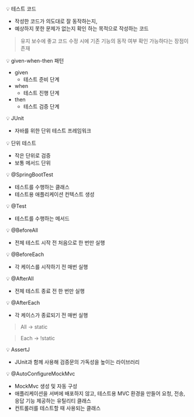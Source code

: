 
<aside>
💡 테스트 코드

</aside>

- 작성한 코드가 의도대로 잘 동작하는지,
- 예상하지 못한 문제가 없는지 확인 하는 목적으로 작성하는 코드

> 유지 보수에 좋고 코드 수정 시에 기존 기능의 동작 여부 확인 가능하다는 장점이 존재
> 

<aside>
💡 given-when-then 패턴

</aside>

- given
    - 테스트 준비 단계
- when
    - 테스트 진행 단계
- then
    - 테스트 검증 단계

<aside>
💡 JUnit

</aside>

- 자바를 위한 단위 테스트 프레임워크

<aside>
💡 단위 테스트

</aside>

- 작은 단위로 검증
- 보통 메서드 단위

<aside>
💡 @SpringBootTest

</aside>

- 테스트를 수행하는 클래스
- 테스트용 애플리케이션 컨텍스트 생성

<aside>
💡 @Test

</aside>

- 테스트를 수행하는 메서드

<aside>
💡 @BeforeAll

</aside>

- 전체 테스트 시작 전 처음으로 한 번만 실행

<aside>
💡 @BeforeEach

</aside>

- 각 케이스를 시작하기 전 매번 실행

<aside>
💡 @AfterAll

</aside>

- 전체 테스트 종료 전 한 번만 실행

<aside>
💡 @AfterEach

</aside>

- 각 케이스가 종료되기 전 매번 실행

> All → static

> Each → !static

<aside>
💡 AssertJ

</aside>

- JUnit과 함께 사용해 검증문의 가독성을 높이는 라이브러리

<aside>
💡 @AutoConfigureMockMvc

</aside>

- MockMvc 생성 및 자동 구성
- 애플리케이션을 서버에 배포하지 않고, 테스트용 MVC 환경을 만들어 요청, 전송, 응답 기능 제공하는 유틸리티 클래스
- 컨트롤러를 테스트할 때 사용되는 클래스
